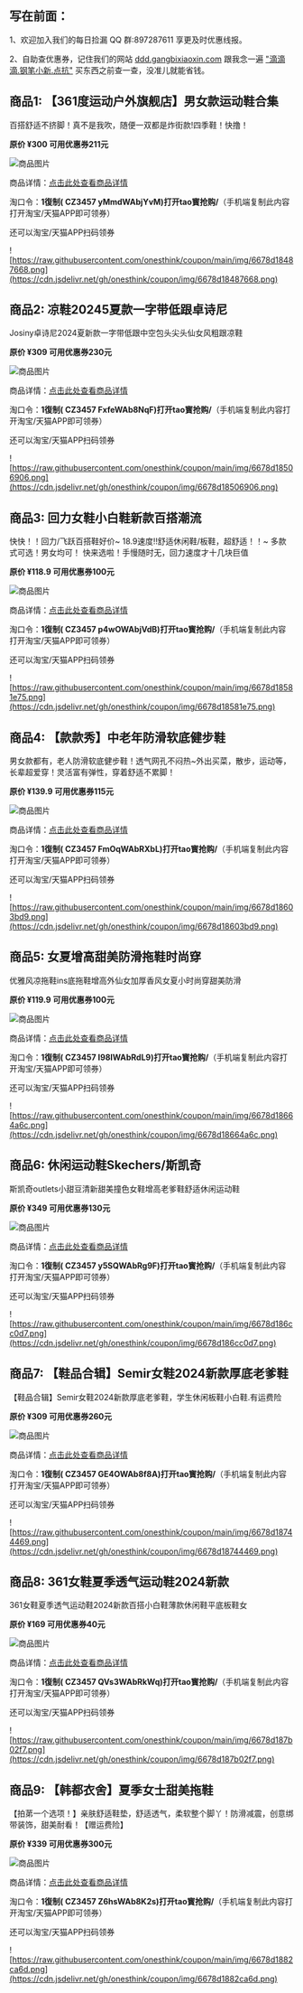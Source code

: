 ## 写在前面：

1、欢迎加入我们的每日捡漏 QQ 群:897287611 享更及时优惠线报。

2、自助查优惠券，记住我们的网站 [ddd.gangbixiaoxin.com](https://ddd.gangbixiaoxin.com) 跟我念一遍 ["滴滴滴.钢笔小新.点抗"](https://ddd.gangbixiaoxin.com) 买东西之前查一查，没准儿就能省钱。

## 商品1: 【361度运动户外旗舰店】男女款运动鞋合集

百搭舒适不挤脚！真不是我吹，随便一双都是炸街款!四季鞋！快撸！

**原价 ¥300 可用优惠券211元**

![商品图片](https://gw.alicdn.com/bao/uploaded/i4/2023195423/O1CN01viloeU1pvmpBMqzFx_!!2023195423.jpg)

商品详情：[点击此处查看商品详情](https://s.click.taobao.com/t?e=m%3D2%26s%3DbJ2jtOWcDmdw4vFB6t2Z2ueEDrYVVa64yK8Cckff7TXLWlSKdGSYDkfoTFzWltbB5x%2BIUlGKNpXWbLW7uhxyboGvCrJWHk1%2FTyVl44vrPmd3miNKHWpinpVm%2FOAUUFw71qrpxiwMoCNxc1AtbZGVS3qaB8HE4LvwduzlAeBZUq8LZMqoQW%2BfuKGzo1lVxIiocteqGXOSSutHvpTzrnsRC07R2iIOflhacoTxURFdHI%2BiSPjex3%2FaNJ0EFqs5AzcZh3wRJWegYrM4%2BfirBrx7mM7AMx9cWAx%2BEiM%2FlSG%2FbZQ79rx4BrU7ex0AjrCScgN3U1NVKZy3ECfGDF1NzTQoPw%3D%3D&amp;union_lens=lensId:TAPI@1719193975@2127dbf4_0da2_19047f23c4c_1729@01)

淘口令：**1復制( CZ3457 yMmdWAbjYvM)打开tao寳抢购/**（手机端复制此内容打开淘宝/天猫APP即可领券）</p>

还可以淘宝/天猫APP扫码领券

![https://raw.githubusercontent.com/onesthink/coupon/main/img/6678d18487668.png](https://cdn.jsdelivr.net/gh/onesthink/coupon/img/6678d18487668.png)

## 商品2: 凉鞋20245夏款一字带低跟卓诗尼

Josiny卓诗尼2024夏新款一字带低跟中空包头尖头仙女风粗跟凉鞋

**原价 ¥309 可用优惠券230元**

![商品图片](https://img.alicdn.com/bao/uploaded/i1/3906511854/O1CN01dm2Ib71PZBGbzFrdV_!!0-item_pic.jpg)

商品详情：[点击此处查看商品详情](https://s.click.taobao.com/t?e=m%3D2%26s%3DNcRwdkSP6BJw4vFB6t2Z2ueEDrYVVa64yK8Cckff7TXLWlSKdGSYDkfoTFzWltbBlovu%2FCElQOvWbLW7uhxyboGvCrJWHk1%2FTyVl44vrPmd3miNKHWpinpVm%2FOAUUFw71qrpxiwMoCNxc1AtbZGVS0fm6RXeHOQZoSxgMD9Fw8ELZMqoQW%2BfuKGzo1lVxIioZfyYtrZZI567NyJYR23JCEmxSBdV8inN58afDdKHkKZDVB7eoI6amNmlY6dE9FSokYa%2B6kEEIxg4%2BfirBrx7mM7AMx9cWAx%2BEiM%2FlSG%2FbZTyAOJ99sNPJQ6Ln7BS%2FGspU1NVKZy3ECfGDF1NzTQoPw%3D%3D&amp;union_lens=lensId:TAPI@1719193977@213f13ee_0d6d_19047f24135_2c93@01)

淘口令：**1復制( CZ3457 FxfeWAb8NqF)打开tao寳抢购/**（手机端复制此内容打开淘宝/天猫APP即可领券）</p>

还可以淘宝/天猫APP扫码领券

![https://raw.githubusercontent.com/onesthink/coupon/main/img/6678d18506906.png](https://cdn.jsdelivr.net/gh/onesthink/coupon/img/6678d18506906.png)

## 商品3: 回力女鞋小白鞋新款百搭潮流

快快！！回力/飞跃百搭鞋好价~
18.9速度!!舒适休闲鞋/板鞋，超舒适！！~
多款式可选！男女均可！
快来选啦！手慢随时无，回力速度才十几块巨值

**原价 ¥118.9 可用优惠券100元**

![商品图片](https://img.alicdn.com/i3/750013792/O1CN01Gde8a71dsmn56vNEK_!!750013792.jpg)

商品详情：[点击此处查看商品详情](https://s.click.taobao.com/t?e=m%3D2%26s%3D4wtvl6VMRjdw4vFB6t2Z2ueEDrYVVa64yK8Cckff7TXLWlSKdGSYDkfoTFzWltbBMMgx22UI05bWbLW7uhxyboGvCrJWHk1%2FTyVl44vrPmd3miNKHWpinpVm%2FOAUUFw71qrpxiwMoCNxc1AtbZGVS1iQekWxkjfhvMax0khpO1KMHuv7RoNv0Q0jFsbsQ7KW1nknvhJOs98D8KPm3%2B%2F%2Fl2hCMjYwc7LkoOFXRbsH1kyFdDpvaB6NCo6CV7p081rGlbRMz6GTKAYZjQKfJ2UQf03O4wtQ3K90XXhKrcBJdMzTsLQCewjLJZg4lFHRNXruX0%2B3obhRTo5xKmPmpIKZsA%3D%3D&amp;union_lens=lensId:TAPI@1719193978@21087409_0d78_19047f2469a_dadb@01)

淘口令：**1復制( CZ3457 p4wOWAbjVdB)打开tao寳抢购/**（手机端复制此内容打开淘宝/天猫APP即可领券）</p>

还可以淘宝/天猫APP扫码领券

![https://raw.githubusercontent.com/onesthink/coupon/main/img/6678d18581e75.png](https://cdn.jsdelivr.net/gh/onesthink/coupon/img/6678d18581e75.png)

## 商品4: 【款款秀】中老年防滑软底健步鞋

男女款都有，老人防滑软底健步鞋！透气网孔不闷热~外出买菜，散步，运动等，长辈超爱穿！灵活富有弹性，穿着舒适不累脚！

**原价 ¥139.9 可用优惠券115元**

![商品图片](https://img.alicdn.com/i3/2438753453/O1CN01MajCTQ1bNWGsukxeB_!!2438753453.jpg)

商品详情：[点击此处查看商品详情](https://s.click.taobao.com/t?e=m%3D2%26s%3DzWDej%2BBhHvpw4vFB6t2Z2ueEDrYVVa64yK8Cckff7TXLWlSKdGSYDkfoTFzWltbB79%2FTFaMDK6TWbLW7uhxyboGvCrJWHk1%2FTyVl44vrPmd3miNKHWpinpVm%2FOAUUFw71qrpxiwMoCNxc1AtbZGVSxTf4dbMDdz%2BWKIdET0fCBcLZMqoQW%2BfuKGzo1lVxIioOkLzh75s%2BX4smdsaN%2FVYGHQKcm1WxN8G5A%2FmPsPof6d2noRxhyRDehrMgjRicK2ZkYa%2B6kEEIxg4%2BfirBrx7mM7AMx9cWAx%2BEiM%2FlSG%2FbZRa6PvblhVTRnGie0TqCvi%2FU1NVKZy3ECfGDF1NzTQoPw%3D%3D&amp;union_lens=lensId:TAPI@1719193979@213cbd9c_0d4b_19047f24b7d_1a31@01)

淘口令：**1復制( CZ3457 FmOqWAbRXbL)打开tao寳抢购/**（手机端复制此内容打开淘宝/天猫APP即可领券）</p>

还可以淘宝/天猫APP扫码领券

![https://raw.githubusercontent.com/onesthink/coupon/main/img/6678d18603bd9.png](https://cdn.jsdelivr.net/gh/onesthink/coupon/img/6678d18603bd9.png)

## 商品5: 女夏增高甜美防滑拖鞋时尚穿

优雅风凉拖鞋ins底拖鞋增高外仙女加厚香风女夏小时尚穿甜美防滑

**原价 ¥119.9 可用优惠券100元**

![商品图片](https://img.alicdn.com/bao/uploaded/i4/2217722852499/O1CN01xFJQRN1UKajcnTqEt_!!2217722852499.jpg)

商品详情：[点击此处查看商品详情](https://s.click.taobao.com/t?e=m%3D2%26s%3DnCS1Qt5Hb8Jw4vFB6t2Z2ueEDrYVVa64XoO8tOebS%2BfLWlSKdGSYDve1hf4jWlEkRitN3%2FurF3zWbLW7uhxyboGvCrJWHk1%2FTyVl44vrPmd3miNKHWpinpVm%2FOAUUFw71qrpxiwMoCNxc1AtbZGVS2f24vojMGhfYuTJ5ypo%2FbHNEPXytV9ALoS4zvCRUrquaW%2F6hpo14PrQLosUrJlz5DBsYNL0yoMwlORHwRD%2FBEvnWZFEk3SMftUiWIMRTZ7RquOUGIj8dqYbkJ5QxPS2Ci%2FKfJmqgrYAfWsUjZoD5RAsHhbyWzsgT6IcWC5hjf60Dseal0NfMDXJpWvVCAyWdKJn5AyUbPoV&amp;union_lens=lensId:TAPI@1719193981@212c5cbd_0d7d_19047f25238_9e94@01)

淘口令：**1復制( CZ3457 I98IWAbRdL9)打开tao寳抢购/**（手机端复制此内容打开淘宝/天猫APP即可领券）</p>

还可以淘宝/天猫APP扫码领券

![https://raw.githubusercontent.com/onesthink/coupon/main/img/6678d18664a6c.png](https://cdn.jsdelivr.net/gh/onesthink/coupon/img/6678d18664a6c.png)

## 商品6: 休闲运动鞋Skechers/斯凯奇

斯凯奇outlets小甜豆清新甜美撞色女鞋增高老爹鞋舒适休闲运动鞋

**原价 ¥349 可用优惠券130元**

![商品图片](https://img.alicdn.com/bao/uploaded/i2/2217497950586/O1CN017IiMGZ1GCR3qe8JNT_!!2217497950586.jpg)

商品详情：[点击此处查看商品详情](https://s.click.taobao.com/t?e=m%3D2%26s%3DNRweHv0iQRNw4vFB6t2Z2ueEDrYVVa64yK8Cckff7TXLWlSKdGSYDve1hf4jWlEk8sviUM61dt3WbLW7uhxyboGvCrJWHk1%2FTyVl44vrPmd3miNKHWpinpVm%2FOAUUFw71qrpxiwMoCNxc1AtbZGVS5W1xwdbus0mZq3hNlZ36x7NEPXytV9ALoS4zvCRUrquxnXK33GYWCVR0vHd7B8iZVb%2FAgoGCVTNmL6z4ievImx9dvsHwiQ%2BGzKxBhldGZuJH0f9qARmQlQbkJ5QxPS2Ci%2FKfJmqgrYAfWsUjZoD5RBEpxeTvAxv4nhYZ8w1NkP9Dseal0NfMDXJpWvVCAyWdKJn5AyUbPoV&amp;union_lens=lensId:TAPI@1719193982@21078dff_0d5d_19047f256f7_9824@01)

淘口令：**1復制( CZ3457 y5SQWAbRg9F)打开tao寳抢购/**（手机端复制此内容打开淘宝/天猫APP即可领券）</p>

还可以淘宝/天猫APP扫码领券

![https://raw.githubusercontent.com/onesthink/coupon/main/img/6678d186cc0d7.png](https://cdn.jsdelivr.net/gh/onesthink/coupon/img/6678d186cc0d7.png)

## 商品7: 【鞋品合辑】Semir女鞋2024新款厚底老爹鞋

【鞋品合辑】Semir女鞋2024新款厚底老爹鞋，学生休闲板鞋小白鞋.有运费险

**原价 ¥309 可用优惠券260元**

![商品图片](https://img.alicdn.com/imgextra/i3/2825989823/O1CN01b3wawn2MQzW3wkfjD_!!2825989823.jpg)

商品详情：[点击此处查看商品详情](https://s.click.taobao.com/t?e=m%3D2%26s%3DRiLq1MY3999w4vFB6t2Z2ueEDrYVVa64yK8Cckff7TXLWlSKdGSYDve1hf4jWlEkxq3IhSJN6GTWbLW7uhxyboGvCrJWHk1%2FTyVl44vrPmd3miNKHWpinpVm%2FOAUUFw71qrpxiwMoCNxc1AtbZGVS%2Bb8bK1aPYzmAXaTM9RqICbNEPXytV9ALoS4zvCRUrquXhwHHUXYfmKszox6ZD%2FMpgC8HNZb%2B6VN7bFyYGshmBpKkvyA7RoQLKmafAb7DbG77N7RTpRzKuRTU1UpnLcQJ9kYvQZuIwx3oGeIQL4Fi9FtmMdCndmKMa84q0ettq2mhgcbUccTft%2B228n1ngbVmA%3D%3D&amp;union_lens=lensId:TAPI@1719193984@210790de_0d54_19047f25ca1_0452@01)

淘口令：**1復制( CZ3457 GE4OWAb8f8A)打开tao寳抢购/**（手机端复制此内容打开淘宝/天猫APP即可领券）</p>

还可以淘宝/天猫APP扫码领券

![https://raw.githubusercontent.com/onesthink/coupon/main/img/6678d18744469.png](https://cdn.jsdelivr.net/gh/onesthink/coupon/img/6678d18744469.png)

## 商品8: 361女鞋夏季透气运动鞋2024新款

361女鞋夏季透气运动鞋2024新款百搭小白鞋薄款休闲鞋平底板鞋女

**原价 ¥169 可用优惠券40元**

![商品图片](https://img.alicdn.com/bao/uploaded/i3/363607599/O1CN01GSive1260Ofb5CiUn-363607599.jpg)

商品详情：[点击此处查看商品详情](https://s.click.taobao.com/t?e=m%3D2%26s%3Dk0ztZ85VTSNw4vFB6t2Z2ueEDrYVVa64yK8Cckff7TXLWlSKdGSYDve1hf4jWlEk5x%2BIUlGKNpXWbLW7uhxyboGvCrJWHk1%2FTyVl44vrPmd3miNKHWpinpVm%2FOAUUFw71qrpxiwMoCNxc1AtbZGVS6B3EMzhKPXip8CxZCi2tnKMHuv7RoNv0YzeH%2FA0sTcbBhIHZ8r%2BYW2UIhDzMxFpZ2eQpC68DJt1w4Mi6rrU3JhiQLShllXux93WlzlIsj0%2BcI2%2B37oLsjFTU1UpnLcQJ9kYvQZuIwx3BbHEr6uXfjZXqK12rUBAszql6Ui2emji5VW3ZIoyEDvGDmntuH4VtA%3D%3D&amp;union_lens=lensId:TAPI@1719193985@2133fab6_211d_19047f26346_08fd@01)

淘口令：**1復制( CZ3457 QVs3WAbRkWq)打开tao寳抢购/**（手机端复制此内容打开淘宝/天猫APP即可领券）</p>

还可以淘宝/天猫APP扫码领券

![https://raw.githubusercontent.com/onesthink/coupon/main/img/6678d187b02f7.png](https://cdn.jsdelivr.net/gh/onesthink/coupon/img/6678d187b02f7.png)

## 商品9: 【韩都衣舍】夏季女士甜美拖鞋

【拍苐一个选项！】亲肤舒适鞋垫，舒适透气，柔软整个脚丫！防滑减震，创意绑带装饰，甜美耐看！【赠运费险】

**原价 ¥339 可用优惠券300元**

![商品图片](https://img.alicdn.com/imgextra/i4/649510188/O1CN01qOFhZ51DG9QVQyqcz_!!649510188.png)

商品详情：[点击此处查看商品详情](https://s.click.taobao.com/t?e=m%3D2%26s%3DBUHchyudSDRw4vFB6t2Z2ueEDrYVVa64yK8Cckff7TXLWlSKdGSYDve1hf4jWlEklovu%2FCElQOvWbLW7uhxyboGvCrJWHk1%2FTyVl44vrPmd3miNKHWpinpVm%2FOAUUFw71qrpxiwMoCNxc1AtbZGVS45lZjnxqoB4TFH6z1%2FM1K%2FNEPXytV9ALoS4zvCRUrquoyF83giXy5yok2DgQxL5szrs0RkPJqGDoOze%2FZ4KSNJKkvyA7RoQLFRXM6OaNLK59LiodlHTHHkbkJ5QxPS2Ci%2FKfJmqgrYAfWsUjZoD5RCOji5RupxnpthZwOjbq0GbDseal0NfMDXJpWvVCAyWdKJn5AyUbPoV&amp;union_lens=lensId:TAPI@1719193987@213faecf_0da7_19047f26829_c863@01)

淘口令：**1復制( CZ3457 Z6hsWAb8K2s)打开tao寳抢购/**（手机端复制此内容打开淘宝/天猫APP即可领券）</p>

还可以淘宝/天猫APP扫码领券

![https://raw.githubusercontent.com/onesthink/coupon/main/img/6678d1882ca6d.png](https://cdn.jsdelivr.net/gh/onesthink/coupon/img/6678d1882ca6d.png)

